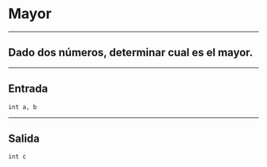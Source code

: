 # Mayor

---

## Dado dos números, determinar cual es el mayor.

---

## Entrada

`int a, b`

---

## Salida

```
int c
```
